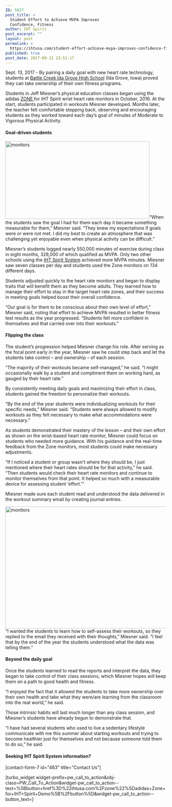 ```yaml
---
ID: 5927
post_title: >
  Student Effort to Achieve MVPA Improves
  Confidence, Fitness
author: IHT Spirit
post_excerpt: ""
layout: post
permalink: >
  https://ihtusa.com/student-effort-achieve-mvpa-improves-confidence-fitness/
published: true
post_date: 2017-09-12 23:51:17
---
```

Sept. 13, 2017 - <span style="font-weight: 400;">By pairing a daily goal with new heart rate technology, students at <a href="http://www.oabcig.org/" target="_blank" rel="noopener">Battle Creek Ida Grove High School</a> (Ida Grove, Iowa) proved they can take ownership of their own fitness programs.</span>

<span style="font-weight: 400;">Students in Jeff Miesner’s physical education classes began using the adidas <a href="http://ihtusa.com/zone" target="_blank" rel="noopener">ZONE </a>for IHT Spirit wrist heart rate monitors in October, 2016. At the start, students participated in workouts Miesner developed. Months later, the teacher felt comfortable stepping back, observing and encouraging students as they worked toward each day’s goal of minutes of Moderate to Vigorous Physical Activity. </span><!--more-->
<h4><b>Goal-driven students</b></h4>
<span style="font-weight: 400;"><a href="https://ihtusa.com/wp-content/uploads/2017/09/zonesonwrists-fea.jpg"><img class="alignleft wp-image-5928" src="https://ihtusa.com/wp-content/uploads/2017/09/zonesonwrists-fea.jpg" alt="monitors" width="450" height="241" /></a>“When the students saw the goal I had for them each day it became something measurable for them,” Miesner said. “They knew my expectations if goals were or were not met. I did my best to create an atmosphere that was challenging yet enjoyable even when physical activity can be difficult.”</span>

<span style="font-weight: 400;">Miesner’s students logged nearly 550,000 minutes of exercise during class in eight months, 328,000 of which qualified as MVPA. Only two other schools using the <a href="http://ihtusa.com/spirit-system" target="_blank" rel="noopener">IHT Spirit System</a> achieved more MVPA minutes. Miesner saw seven classes per day and students used the Zone monitors on 134 different days. </span>

<span style="font-weight: 400;">Students adjusted quickly to the heart rate monitors and began to display traits that will benefit them as they become adults. They learned how to manage their effort to stay in the target heart rate zones, and their success in meeting goals helped boost their overall confidence.</span>

<span style="font-weight: 400;">“Our goal is for them to be conscious about their own level of effort,” Miesner said, noting that effort to achieve MVPA resulted in better fitness test results as the year progressed. “Students felt more confident in themselves and that carried over into their workouts.”</span>
<h4><b>Flipping the class</b></h4>
<span style="font-weight: 400;">The student’s progression helped Miesner change his role. After serving as the focal point early in the year, Miesner saw he could step back and let the students take control – and ownership – of each session.</span>

<span style="font-weight: 400;">“The majority of their workouts became self-managed,” he said. “I might occasionally walk by a student and compliment them on working hard, as gauged by their heart rate.”</span>

<span style="font-weight: 400;">By consistently meeting daily goals and maximizing their effort in class, students gained the freedom to personalize their workouts.</span>

<span style="font-weight: 400;">“By the end of the year students were individualizing workouts for their specific needs,” Miesner said. “Students were always allowed to modify workouts as they felt necessary to make what accommodations were necessary.”</span>

<span style="font-weight: 400;">As students demonstrated their mastery of the lesson – and their own effort as shown on the wrist-based heart rate monitor, Miesner could focus on students who needed more guidance. With his guidance and the real-time feedback from the Zone monitors, most students could make necessary adjustments.</span>

<span style="font-weight: 400;">“If I noticed a student or group wasn't where they should be, I just mentioned where their heart rates should be for that activity,” he said. “Then students would check their heart rate monitors and continue to monitor themselves from that point. It helped so much with a measurable device for assessing student ‘effort.’"    </span>

<span style="font-weight: 400;">Miesner made sure each student read and understood the data delivered in the workout summary email by creating journal entries. </span>

<span style="font-weight: 400;"><a href="https://ihtusa.com/wp-content/uploads/2017/09/walkinginsnow.jpg"><img class="alignright wp-image-5929" src="https://ihtusa.com/wp-content/uploads/2017/09/walkinginsnow-1024x485.jpg" alt="monitors" width="800" height="379" /></a>“I wanted the students to learn how to self-assess their workouts, so they replied to the email they received with their thoughts,” Miesner said. “I feel that by the end of the year the students understood what the data was telling them.”</span>
<h4><b>Beyond the daily goal</b></h4>
<span style="font-weight: 400;">Once the students learned to read the reports and interpret the data, they began to take control of their class sessions, which Miesner hopes will keep them on a path to good health and fitness.</span>

<span style="font-weight: 400;">“I enjoyed the fact that it allowed the students to take more ownership over their own health and take what they were/are learning from the classroom into the real world,” he said. </span>

<span style="font-weight: 400;">Those intrinsic habits will last much longer than any class session, and Miesner’s students have already begun to demonstrate that. </span>

<span style="font-weight: 400;">“I have had several students who used to live a sedentary lifestyle communicate with me this summer about starting workouts and trying to become healthier just for themselves and not because someone told them to do so,” he said.</span>
<h4>Seeking IHT Spirit System information?</h4>
[contact-form-7 id="463" title="Contact Us"]

[turbo_widget widget-prefix=pw_call_to_action&obj-class=PW_Call_To_Action&widget-pw_call_to_action--text=%5Bbutton+href%3D%22ihtusa.com%2Fzone%22%5Dadidas+Zone+for+IHT+Spirit+Demo%5B%2Fbutton%5D&widget-pw_call_to_action--button_text=]